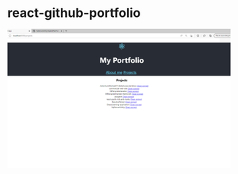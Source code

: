 # react-github-portfolio

![Screen capture](https://github.com/cosXsinX/react-github-portfolio/blob/main/capture.png?raw=true)

